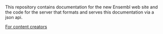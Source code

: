 This repository contains documentation for the new Ensembl web site and the code for the server that formats and serves this documentation via a json api.

[For content creators](how-to/index.md)
